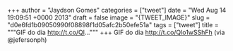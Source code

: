 
+++
author = "Jaydson Gomes"
categories = ["tweet"]
date = "Wed Aug 14 19:09:51 +0000 2013"
draft = false
image = "{TWEET_IMAGE}"
slug = "d0e6fd1b09050990f08898f1d05afc2b50efe51a"
tags = ["tweet"]
title = """GIF do dia http://t.co/Ql..."""
+++
GIF do dia http://t.co/Qlo1wSShFh (via @jefersonph)
